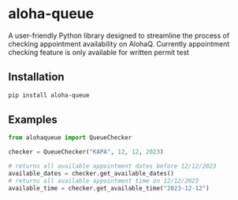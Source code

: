 # aloha-queue
A user-friendly Python library designed to streamline the process of checking appointment availability on AlohaQ. 
Currently appointment checking feature is only available for written permit test


## Installation
``` sh
pip install aloha-queue
```   

## Examples
```py
from alohaqueue import QueueChecker

checker = QueueChecker("KAPA", 12, 12, 2023)

# returns all available appointment dates before 12/12/2023
available_dates = checker.get_available_dates()
# returns all available appointment time on 12/12/2023
available_time = checker.get_available_time("2023-12-12")
```
